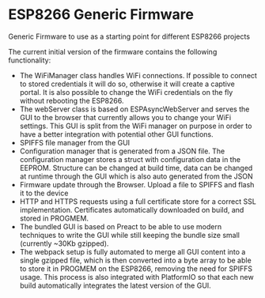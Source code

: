 # ESP8266 Generic Firmware
Generic Firmware to use as a starting point for different ESP8266 projects

The current initial version of the firmware contains the following functionality:

* The WiFiManager class handles WiFi connections. If possible to connect to stored credentials it will do so, otherwise it will create a captive portal. It is also possible to change the WiFi credentials on the fly without rebooting the ESP8266.
* The webServer class is based on ESPAsyncWebServer and serves the GUI to the browser that currently allows you to change your WiFi settings. This GUI is split from the WiFi manager on purpose in order to have a better integration with potential other GUI functions.
* SPIFFS file manager from the GUI
* Configuration manager that is generated from a JSON file. The configuration manager stores a struct with configuration data in the EEPROM. Structure can be changed at build time, data can be changed at runtime through the GUI which is also auto generated from the JSON
* Firmware update through the Browser. Upload a file to SPIFFS and flash it to the device
* HTTP and HTTPS requests using a full certificate store for a correct SSL implementation. Certificates automatically downloaded on build, and stored in PROGMEM.
* The bundled GUI is based on Preact to be able to use modern techniques to write the GUI while still keeping the bundle size small (currently ~30Kb gzipped). 
* The webpack setup is fully automated to merge all GUI content into a single gzipped file, which is then converted into a byte array to be able to store it in PROGMEM on the ESP8266, removing the need for SPIFFS usage. This process is also integrated with PlatformIO so that each new build automatically integrates the latest version of the GUI.
